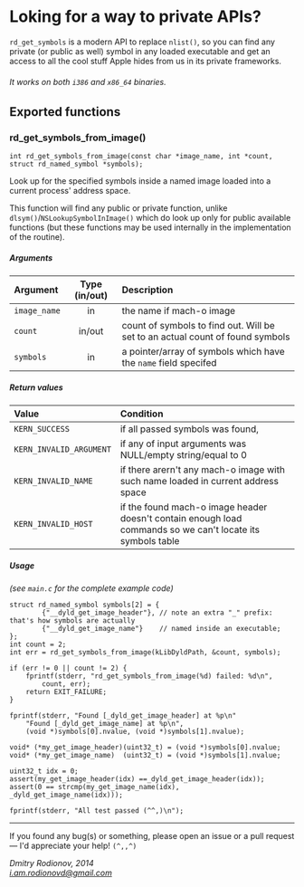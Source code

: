 Loking for a way to private APIs?
======


`rd_get_symbols` is a modern API to replace `nlist()`, so you can find any private (or public as well) symbol in any loaded executable and get an access to all the cool stuff Apple hides from us in its private frameworks.  

###### It works on both `i386` and `x86_64` binaries.


## Exported functions  

### rd_get_symbols_from_image()
`int rd_get_symbols_from_image(const char *image_name, int *count, struct rd_named_symbol *symbols);`  

Look up for the specified symbols inside a named image loaded into a current process' address space.  

This function will find any public or private function, unlike `dlsym()`/`NSLookupSymbolInImage()`
which do look up only for public available functions (but these functions may be used internally in
the implementation of the routine).


##### Arguments  

 Argument   | Type (in/out) | Description  
 :--------  | :-----------: | :----------  
 `image_name` | in  | the name if mach-o image  
 `count` | in/out | count of symbols to find out. Will be set to an actual count of found symbols
 `symbols` | in | a pointer/array of symbols which have the `name` field specifed

##### Return values

 Value   | Condition 
 :-------- | :-----------
`KERN_SUCCESS` | if all passed symbols was found,
`KERN_INVALID_ARGUMENT` | if any of input arguments was NULL/empty string/equal to 0
`KERN_INVALID_NAME` | if there arern't any mach-o image with such name loaded in current address space
`KERN_INVALID_HOST` | if the found mach-o image header doesn't contain enough load commands so we can't locate its symbols table  


##### Usage 

_(see `main.c` for the complete example code)_
```objc
struct rd_named_symbol symbols[2] = {
		{"__dyld_get_image_header"}, // note an extra "_" prefix: that's how symbols are actually
		{"__dyld_get_image_name"}    // named inside an executable;
};
int count = 2;
int err = rd_get_symbols_from_image(kLibDyldPath, &count, symbols);

if (err != 0 || count != 2) {
	fprintf(stderr, "rd_get_symbols_from_image(%d) failed: %d\n",
		count, err);
	return EXIT_FAILURE;
}

fprintf(stderr, "Found [_dyld_get_image_header] at %p\n"
	"Found [_dyld_get_image_name] at %p\n",
	(void *)symbols[0].nvalue, (void *)symbols[1].nvalue);

void* (*my_get_image_header)(uint32_t) = (void *)symbols[0].nvalue;
void* (*my_get_image_name)  (uint32_t) = (void *)symbols[1].nvalue;

uint32_t idx = 0;
assert(my_get_image_header(idx) ==_dyld_get_image_header(idx));
assert(0 == strcmp(my_get_image_name(idx), _dyld_get_image_name(idx)));

fprintf(stderr, "All test passed (^^,)\n");
```

------

If you found any bug(s) or something, please open an issue or a pull request — I'd appreciate your help! `(^,,^)`

*Dmitry Rodionov, 2014*  
*i.am.rodionovd@gmail.com*
